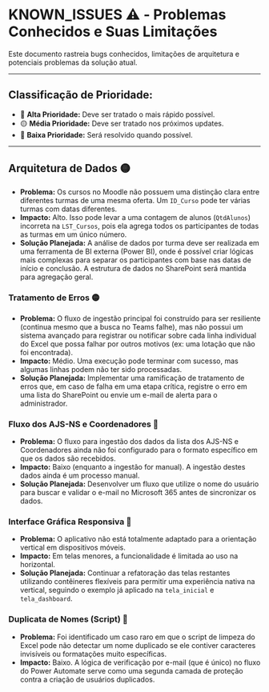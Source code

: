 # KNOWN_ISSUES ⚠️ - Problemas Conhecidos e Suas Limitações

Este documento rastreia bugs conhecidos, limitações de arquitetura e potenciais problemas da solução atual.

---
## Classificação de Prioridade:
* 🔴 **Alta Prioridade:** Deve ser tratado o mais rápido possível.
* 🟡 **Média Prioridade:** Deve ser tratado nos próximos updates.
* 🔵 **Baixa Prioridade:** Será resolvido quando possível.

---

## Arquitetura de Dados 🟡
- **Problema:** Os cursos no Moodle não possuem uma distinção clara entre diferentes turmas de uma mesma oferta. Um `ID_Curso` pode ter várias turmas com datas diferentes.
- **Impacto:** Alto. Isso pode levar a uma contagem de alunos (`QtdAlunos`) incorreta na `LST_Cursos`, pois ela agrega todos os participantes de todas as turmas em um único número.
- **Solução Planejada:** A análise de dados por turma deve ser realizada em uma ferramenta de BI externa (Power BI), onde é possível criar lógicas mais complexas para separar os participantes com base nas datas de início e conclusão. A estrutura de dados no SharePoint será mantida para agregação geral.

### Tratamento de Erros 🟡
- **Problema:** O fluxo de ingestão principal foi construído para ser resiliente (continua mesmo que a busca no Teams falhe), mas não possui um sistema avançado para registrar ou notificar sobre cada linha individual do Excel que possa falhar por outros motivos (ex: uma lotação que não foi encontrada).
- **Impacto:** Médio. Uma execução pode terminar com sucesso, mas algumas linhas podem não ter sido processadas.
- **Solução Planejada:** Implementar uma ramificação de tratamento de erros que, em caso de falha em uma etapa crítica, registre o erro em uma lista do SharePoint ou envie um e-mail de alerta para o administrador.

### Fluxo dos AJS-NS e Coordenadores 🔵
- **Problema:** O fluxo para ingestão dos dados da lista dos AJS-NS e Coordenadores ainda não foi configurado para o formato específico em que os dados são recebidos.
- **Impacto:** Baixo (enquanto a ingestão for manual). A ingestão destes dados ainda é um processo manual.
- **Solução Planejada:** Desenvolver um fluxo que utilize o nome do usuário para buscar e validar o e-mail no Microsoft 365 antes de sincronizar os dados.

### Interface Gráfica Responsiva 🔵
- **Problema:** O aplicativo não está totalmente adaptado para a orientação vertical em dispositivos móveis.
- **Impacto:** Em telas menores, a funcionalidade é limitada ao uso na horizontal.
- **Solução Planejada:** Continuar a refatoração das telas restantes utilizando contêineres flexíveis para permitir uma experiência nativa na vertical, seguindo o exemplo já aplicado na `tela_inicial` e `tela_dashboard`.

### Duplicata de Nomes (Script) 🔵
- **Problema:** Foi identificado um caso raro em que o script de limpeza do Excel pode não detectar um nome duplicado se ele contiver caracteres invisíveis ou formatações muito específicas.
- **Impacto:** Baixo. A lógica de verificação por e-mail (que é único) no fluxo do Power Automate serve como uma segunda camada de proteção contra a criação de usuários duplicados.
